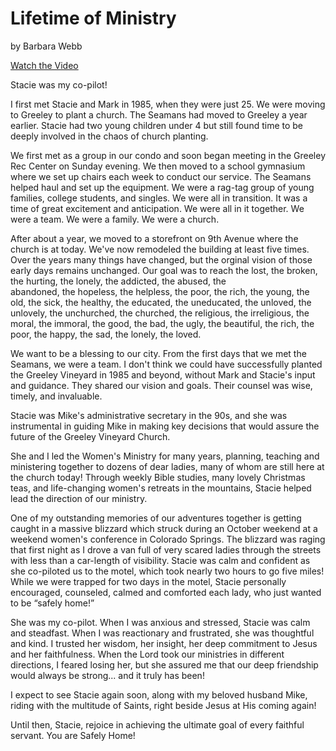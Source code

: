 # Lifetime of Ministry

by Barbara Webb

<a class="btn brown" href="https://photos.app.goo.gl/UuL2NFQEnuwEoRLy5" target="video">Watch the Video</a>


Stacie was my co-pilot!

I first met Stacie and Mark in 1985, when they were just 25.  We were moving to Greeley to plant a church.  The
Seamans had moved to Greeley a year earlier. Stacie had two young children under 4 but still found time to be deeply
involved in the chaos of church planting.  

We first met as a group in our condo and soon began meeting in the Greeley Rec Center on Sunday evening.  We then moved
to a school gymnasium where we set up chairs each week to conduct our service.  The Seamans helped haul and set up the
equipment.  We were a rag-tag group of young families, college students, and singles.  We were all in transition.  It was
a time of great excitement and anticipation.  We were all in it together.  We were a team.  We were a family.  We were
a church.

After about a year, we moved to a storefront on 9th Avenue where the church is at today.  We've now remodeled the building
at least five times.  Over the years many things have changed, but the orginal vision of those early days remains
unchanged. Our goal was to reach the lost, the broken, the hurting, the lonely, the addicted, the abused, the   
abandoned, the hopeless, the helpless, the poor, the rich, the young, the old, the sick, the healthy, the educated, the 
uneducated, the unloved, the unlovely, the unchurched, the churched, the religious, the irreligious, the moral, the
immoral, the good, the bad, the ugly, the beautiful, the rich, the poor, the happy, the sad, the lonely, the loved.

We want to be a blessing to our city.
From the first days that we met the Seamans, we were a team. I don't think we could have successfully planted the
Greeley Vineyard in 1985 and beyond, without Mark and Stacie's input and guidance. They shared our vision and goals.
Their counsel was wise, timely, and invaluable.

Stacie was Mike's administrative secretary in the 90s, and she was instrumental in guiding Mike in making key decisions
that would assure the future of the Greeley Vineyard Church.

She and I led the Women's Ministry for many years, planning, teaching and ministering together to dozens of dear ladies,
many of whom are still here at the church today! Through weekly Bible studies, many lovely Christmas teas, and
life-changing women's retreats in the mountains, Stacie helped lead the direction of our ministry.

One of my outstanding memories of our adventures together is getting caught in a massive blizzard which struck during an
October weekend at a weekend women's conference in Colorado Springs. The blizzard was raging that first night as I drove
a van full of very scared ladies through the streets with less than a car-length of visibility. Stacie was calm and
confident as she co-piloted us to the motel, which took nearly two hours to go five miles! While we were trapped for two
days in the motel, Stacie personally encouraged, counseled, calmed and comforted each lady, who just wanted to be
“safely home!”

She was my co-pilot. When I was anxious and stressed, Stacie was calm and steadfast. When I was reactionary and
frustrated, she was thoughtful and kind. I trusted her wisdom, her insight, her deep commitment to Jesus and her
faithfulness. When the Lord took our ministries in different directions, I feared losing her, but she assured me that
our deep friendship would always be strong... and it truly has been!

I expect to see Stacie again soon, along with my beloved husband Mike, riding with the multitude of Saints, right beside
Jesus at His coming again!

Until then, Stacie, rejoice in achieving the ultimate goal of every faithful servant. You are Safely Home!